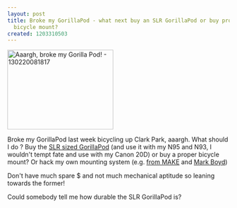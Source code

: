 ```yaml
---
layout: post
title: Broke my GorillaPod - what next buy an SLR GorillaPod or buy proper camera
  bicycle mount?
created: 1203310503
---
```

<a href="http://www.flickr.com/photos/roland/2263357009/" title="Aaargh, broke my Gorilla Pod! - 130220081817 by roland, on Flickr"><img src="http://farm3.static.flickr.com/2235/2263357009_10c768da01_m.jpg" alt="Aaargh, broke my Gorilla Pod! - 130220081817" width="240" height="180" /></a> <p>Broke my GorillaPod last week bicycling up Clark Park, aaargh. What should I do ? Buy the <a href="http://www.joby.com/products/gorillapod/slrzoom/">SLR sized GorillaPod</a> (and use it with my N95 and N93, I wouldn&#39;t tempt fate and use with my Canon 20D) or buy a proper bicycle mount? Or hack my own mounting system (e.g. <a href="http://www.instructables.com/id/SD0Y41DFBVHEQPU/">from MAKE</a> and <a href="http://www.cs.unca.edu/~boyd/touring/cameramount/cm.html">Mark Boyd</a>)</p> <p>Don&#39;t have much spare $ and not much mechanical aptitude so leaning towards the former!</p> <p>Could somebody tell me how durable the SLR GorillaPod is?</p> 

